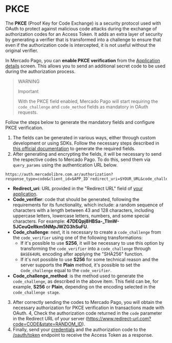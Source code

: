 # PKCE

The **PKCE** (Proof Key for Code Exchange) is a security protocol used with OAuth to protect against malicious code attacks during the exchange of authorization codes for an Access Token. It adds an extra layer of security by generating a verifier that is transformed into a challenge to ensure that even if the authorization code is intercepted, it is not useful without the original verifier.

In Mercado Pago, you can **enable PKCE verification** from the [Application details](/developers/en/docs/your-integrations/application-details) screen. This allows you to send an additional secret code to be used during the authorization process.

> WARNING
>
> Important
>
> With the PKCE field enabled, Mercado Pago will start requiring the `code_challenge` and `code_method` fields as mandatory in OAuth requests.

Follow the steps below to generate the mandatory fields and configure PKCE verification.

1. The fields can be generated in various ways, either through custom development or using SDKs. Follow the necessary steps described in [this official documentation](https://datatracker.ietf.org/doc/html/rfc7636#section-4) to generate the required fields.
2. After generating and encrypting the fields, it will be necessary to send the respective codes to Mercado Pago. To do this, send them via `query_params` using the authentication URL below.

```URL
https://auth.mercadolibre.com.ar/authorization?response_type=code&client_id=$APP_ID`redirect_uri=$YOUR_URL&code_challenge=$CODE_CHALLENGE&code_challenge_method=$CODE_METHOD
```

- **Redirect_uri**: URL provided in the "Redirect URL" field of [your application](/developers/en/guides/additional-content/your-integrations/application-details).
- **Code_verifier**: code that should be generated, following the requirements for its functionality, which include: a random sequence of characters with a length between 43 and 128 characters, including uppercase letters, lowercase letters, numbers, and some special characters. For example: **47DEQpj8HBSa-_TImW-5JCeuQeRkm5NMpJWZG3hSuFU**.
- **Code_challenge**: next, it is necessary to create a `code_challenge` from the `code_verifier` using one of the following transformations:
  - If it's possible to use **S256**, it will be necessary to use this option by transforming the `code_verifier` into a `code_challenge` through `BASE64URL` encoding after applying the "SHA256" function.
  - If it's not possible to use **S256** for some technical reason and the server supports the **Plain** method, it's possible to set the c`ode_challenge` equal to the `code_verifier`.
- **Code_challenge_method**: is the method used to generate the `code_challenge`, as described in the above item. This field can be, for example, **S256** or **Plain**, depending on the encoding selected in the `code_challenge stage`. </br>

3. After correctly sending the codes to Mercado Pago, you will obtain the necessary authorization for PKCE verification in transactions made with OAuth.
4, Check the authorization code returned in the `code` parameter in the Redirect URL of your server (https://www.redirect-url.com?code=CODE&state=RANDOM_ID).
5. Finally, send your [credentials](/developers/pt/guides/additional-content/your-integrations/credentials) and the authorization code to the [/oauth/token](/developers/pt/reference/oauth/_oauth_token/post) endpoint to receive the Access Token as a response.